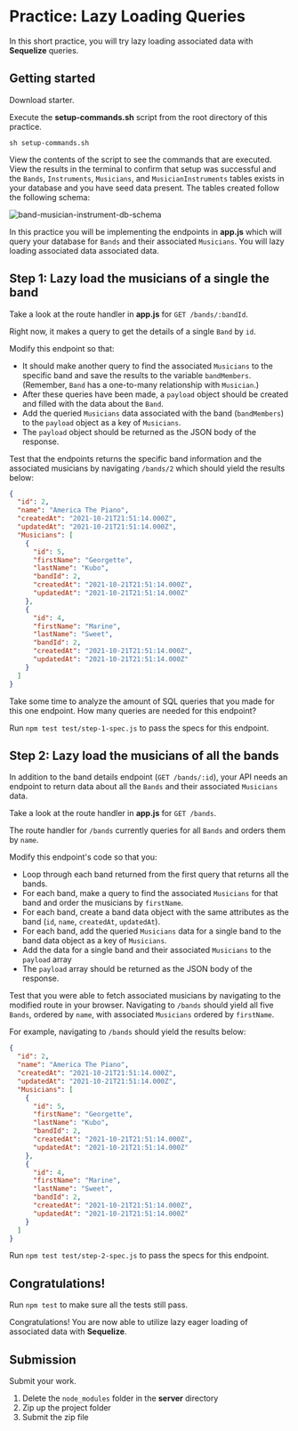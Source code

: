 # Practice: Lazy Loading Queries

In this short practice, you will try lazy loading associated data with
**Sequelize** queries.

## Getting started

Download starter.

Execute the __setup-commands.sh__ script from the root directory of this
practice.

```shell
sh setup-commands.sh
```

View the contents of the script to see the commands that are executed. View the
results in the terminal to confirm that setup was successful and the `Bands`,
`Instruments`, `Musicians`, and `MusicianInstruments` tables exists in your
database and you have seed data present. The tables created follow the following
schema:

![band-musician-instrument-db-schema]

In this practice you will be implementing the endpoints in __app.js__ which will
query your database for `Bands` and their associated `Musicians`. You will
lazy loading associated data associated data.

## Step 1: Lazy load the musicians of a single the band

Take a look at the route handler in __app.js__ for `GET /bands/:bandId`.

Right now, it makes a query to get the details of a single `Band` by `id`.

Modify this endpoint so that:

- It should make another query to find the associated `Musicians` to the specific
  band and save the results to the variable `bandMembers`. (Remember, `Band` has
  a one-to-many relationship with `Musician`.)
- After these queries have been made, a `payload` object should be
  created and filled with the data about the `Band`.
- Add the queried `Musicians` data associated with the band (`bandMembers`) to
  the `payload` object as a key of `Musicians`.
- The `payload` object should be returned as the JSON body of the response.

Test that the endpoints returns the specific band information and the associated
musicians by navigating `/bands/2` which should yield the results below:

```json
{
  "id": 2,
  "name": "America The Piano",
  "createdAt": "2021-10-21T21:51:14.000Z",
  "updatedAt": "2021-10-21T21:51:14.000Z",
  "Musicians": [
    {
      "id": 5,
      "firstName": "Georgette",
      "lastName": "Kubo",
      "bandId": 2,
      "createdAt": "2021-10-21T21:51:14.000Z",
      "updatedAt": "2021-10-21T21:51:14.000Z"
    },
    {
      "id": 4,
      "firstName": "Marine",
      "lastName": "Sweet",
      "bandId": 2,
      "createdAt": "2021-10-21T21:51:14.000Z",
      "updatedAt": "2021-10-21T21:51:14.000Z"
    }
  ]
}
```

Take some time to analyze the amount of SQL queries that you made for this one
endpoint. How many queries are needed for this endpoint?

Run `npm test test/step-1-spec.js` to pass the specs for this endpoint.

## Step 2: Lazy load the musicians of all the bands

In addition to the band details endpoint (`GET /bands/:id`), your API needs
an endpoint to return data about all the `Bands` and their associated
`Musicians` data.

Take a look at the route handler in __app.js__ for `GET /bands`.

The route handler for `/bands` currently queries for all `Bands` and orders
them by `name`.

Modify this endpoint's code so that you:

- Loop through each band returned from the first query that returns all the
  bands.
- For each band, make a query to find the associated `Musicians` for that
  band and order the musicians by `firstName`.
- For each band, create a band data object with the same attributes as the
  band (`id`, `name`, `createdAt`, `updatedAt`).
- For each band, add the queried `Musicians` data for a single band to the band
  data object as a key of `Musicians`.
- Add the data for a single band and their associated `Musicians` to the
  `payload` array
- The `payload` array should be returned as the JSON body of the response.

Test that you were able to fetch associated musicians by navigating to the
modified route in your browser. Navigating to `/bands` should yield all
five `Bands`, ordered by `name`, with associated `Musicians` ordered by
`firstName`.

For example, navigating to `/bands` should yield the results below:

```json
{
  "id": 2,
  "name": "America The Piano",
  "createdAt": "2021-10-21T21:51:14.000Z",
  "updatedAt": "2021-10-21T21:51:14.000Z",
  "Musicians": [
    {
      "id": 5,
      "firstName": "Georgette",
      "lastName": "Kubo",
      "bandId": 2,
      "createdAt": "2021-10-21T21:51:14.000Z",
      "updatedAt": "2021-10-21T21:51:14.000Z"
    },
    {
      "id": 4,
      "firstName": "Marine",
      "lastName": "Sweet",
      "bandId": 2,
      "createdAt": "2021-10-21T21:51:14.000Z",
      "updatedAt": "2021-10-21T21:51:14.000Z"
    }
  ]
}
```

Run `npm test test/step-2-spec.js` to pass the specs for this endpoint.

## Congratulations!

Run `npm test` to make sure all the tests still pass.

Congratulations! You are now able to utilize lazy eager loading of associated
data with **Sequelize**.

## Submission

Submit your work.

1. Delete the `node_modules` folder in the __server__ directory
2. Zip up the project folder
3. Submit the zip file

[band-musician-instrument-db-schema]: https://appacademy-open-assets.s3.us-west-1.amazonaws.com/Modular-Curriculum/content/week-11/practices/band-musician-instrument-db-schema.png
[band-musician-instrument-db-diagram-info]: https://appacademy-open-assets.s3.us-west-1.amazonaws.com/Modular-Curriculum/content/week-11/practices/band-musician-instrument-db-diagram-info.txt
